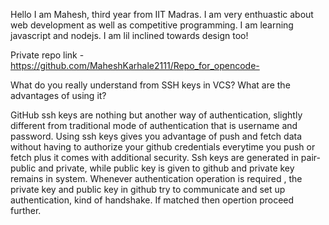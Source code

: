 Hello I am Mahesh, third year from IIT Madras. I am very enthuastic about web development as well as competitive programming. I am learning javascript and nodejs. I am lil inclined towards design too!

Private repo link - https://github.com/MaheshKarhale2111/Repo_for_opencode-

What do you really understand from SSH keys in VCS? What are the advantages of using it?

GitHub ssh keys are nothing but another way of authentication, slightly different from traditional mode of authentication that is username and password. Using ssh keys gives you advantage of push and fetch data without having to authorize your github credentials everytime you push or fetch plus it comes with additional security. 
Ssh keys are generated in pair- public and private, while public key is given to github and private key remains in system. Whenever authentication operation is required , the private key and public key in github try to communicate and set up authentication, kind of handshake. If matched then opertion proceed further. 

